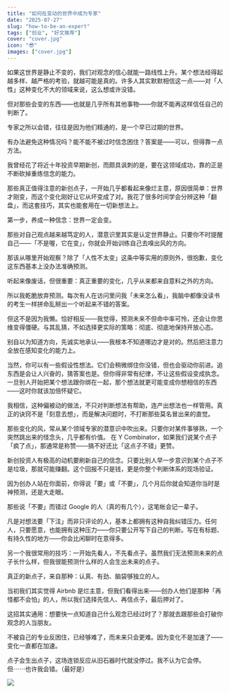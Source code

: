 ```yaml
---
title: "如何在变动的世界中成为专家"
date: "2025-07-27"
slug: "how-to-be-an-expert"
tags: ["创业", "好文推荐"]
cover: "cover.jpg"
icon: "😎"
images: ["cover.jpg"]
---
```

如果这世界是静止不变的，我们对观念的信心就能一路线性上升。某个想法经得起越多样、越严格的考验，就越可能是真的。许多人其实默默相信这一点——对「人性」这种变化不大的领域来说，这么想或许没错。



但对那些会变的东西——也就是几乎所有其他事物——你就不能再这样信任自己的判断了。



专家之所以会错，往往是因为他们精通的，是一个早已过期的世界。



有办法避免这种情况吗？能不能不被过时信念困住？答案是——可以，但得靠一点方法。



我曾经花了将近十年投资早期新创，而颇具讽刺的是，要在这领域成功，靠的正是不断砍掉重练信念的能力。



那些真正值得注意的新创点子，一开始几乎都看起来像烂主意，原因很简单：世界才刚变，而这个变化刚好让它从坏变成了对。我花了很多时间学会分辨这种「翻盘」，而这套技巧，其实也能套用在一切新想法上。



第一步，养成一种信念：世界一定会变。



那些对自己观点越来越笃定的人，潜意识里其实是认定世界静止。只要你不时提醒自己——「不是喔，它在变」，你就会开始训练自己去嗅出风的方向。



那该从哪里开始观察？除了「人性不太变」这条中等实用的原则外，很抱歉，变化这东西基本上没办法准确预测。



听起来像废话，但很重要：真正重要的变化，几乎从来都来自意料之外的方向。



所以我乾脆放弃预测。每次有人在访问里问我「未来怎么看」，我脑中都像没读书的考生一样拼命乱掰出一个听起来不错的答案。



但这不是因为我懒。恰好相反——我觉得，预测未来不但命中率可怜，还会让你思维变得僵硬。与其乱猜，不如选择更实际的策略：彻底、彻底地保持开放心态。



别自以为知道方向，先诚实地承认——我根本不知道哪边才是对的。然后把注意力全放在感知变化的能力上。



当然，你可以有一些假设性想法。它们会稍微绑住你没错，但也会驱动你前进。追东西是会让人兴奋的，猜答案也是。但你得非常有纪律，不让这些假设变成执念。
一旦别人开始把某个想法跟你绑在一起，那个想法就更可能变成你想相信的东西——这时你就该加倍怀疑它。



我相信，这种偏被动的做法，不只对判断想法有帮助，连产出想法也一样管用。真正的诀窍不是「刻意去想」，而是解决问题时，不打断那些莫名冒出来的直觉。



那些变化的风，常从某个领域专家的潜意识中吹出来。只要你对某件事够熟，一个突然跳出来的怪念头，几乎都有价值。
在 Y Combinator，如果我们说某个点子「疯了点」，那通常是称赞——搞不好还比「这点子不错」更赞。



新创投资人有极高的动机要刷新自己的信念。只要比别人早一步意识到某个点子不是垃圾，那就可能赚翻。这个回报不只是钱，更是你整个判断体系的现场验证。



因为创办人站在你面前，你得说「要」或「不要」，几个月后你就会知道你当时是神预测，还是大走眼。



那些说「不要」而错过 Google 的人（真的有几个），这笔帐会记一辈子。



凡是对想法要「下注」而非只评论的人，基本上都拥有这种自我纠错压力。任何人，只要愿意，也能拥有这种压力——你只要公开写下自己的判断。写在有标题、有持久性的地方——你会比闲聊时在意得多。



另一个我很常用的技巧：一开始先看人，不先看点子。虽然我们无法预测未来的点子长什么样，但我很能预测什么样的人会生出未来的点子。



真正的新点子，来自那种：认真、有劲、脑袋够独立的人。



当初我们其实觉得 Airbnb 是烂主意，但我们看得出来——创办人他们是那种「再怪都不会怕」的人，所以我们选择先信人、再信点子，最后押对了。



这招其实通用：想要快一点知道自己什么观念已经过时了？那就去跟那些会打破你观念的人当朋友。



不被自己的专业反困住，已经够难了，而未来只会更难。因为变化不是加速了——变化一直都在加速。



点子会生出点子，这场连锁反应从旧石器时代就没停过。我不认为它会停。
但⋯⋯也许我会错。（最好是）




![](https://prod-files-secure.s3.us-west-2.amazonaws.com/112d0858-5090-4d34-a606-b75eb8d65fd2/46476355-9cf3-4e99-9b7a-3531bc426380/1000202064.png?X-Amz-Algorithm=AWS4-HMAC-SHA256&X-Amz-Content-Sha256=UNSIGNED-PAYLOAD&X-Amz-Credential=ASIAZI2LB466YRE64CTM%2F20251014%2Fus-west-2%2Fs3%2Faws4_request&X-Amz-Date=20251014T111148Z&X-Amz-Expires=3600&X-Amz-Security-Token=IQoJb3JpZ2luX2VjELP%2F%2F%2F%2F%2F%2F%2F%2F%2F%2FwEaCXVzLXdlc3QtMiJHMEUCIQDoDMwAA5msDgbp6mOuP%2BDuWRm1OEMWUFNqolw7Ul9%2BRAIgXnTPAseDnl2WbSAbZQyuiw5vPjw90%2B%2BqKIhdPPOdb%2FYq%2FwMIXBAAGgw2Mzc0MjMxODM4MDUiDF3Oa8LDWxDrBS57xSrcAzQnjgIeY78xJsJ7DgFgduaU%2B93eVOhVK3bnwTEZGCuazRcyYYaVJ%2FFq9YKyg4Sl6PcbGEEeaX8uMH9Lgsj3Di4esU7vpvUFYmbCnG1MtOR9WS%2B7FtCFkdL%2FOJMp5ijyKjVMCDg63vuBHISUtxec68h63JK6UHZzweWGchup%2Fzyx7UqWZ7d6DELAuiLHagCNYLfEPs2fCCuvG6W619L2u%2FlM2Vas5woNo7yC7oa5vkQmwNdgkGfmxlSDCcAeEnSB2MuDiVqK%2FUWZaIkGuACblysMJSGjXpsJ3WlKx%2FcFYMYDNJE3lHbv8tmv2ZFEjfrGmJeWsc9bKYqmg3P2p%2BvhqTSSRGywUEVv3BzwDX7xG7xqikH%2BCwgXE2hnm7jg1PVKDlw9KeLvw4qLJZ4nmCz1t0yljgonEyYZkpoVfXXi8PF6tDvbWiF62kT8yTJkI%2Fgf14wuQvLcIDucejjwVe%2FX9q5%2B%2FbOT2T5%2BTEsM1LKXrjlW4CTCcAI0vV32wBKDAa%2FAlbb3MZ%2BB%2F48F6VfVVLJ8wBD7%2B3fKzJ%2B90oYCWySCXaOmF2PH1Rijg96mDnajeAQ7PzmuZ3HrIX1DlMNxml0L2qdJJaY6732dHNJqXFRExTlftzDV1XJJHvvsT93lMJDRuMcGOqUBuqMD13XmeFTt7Lp8TIRnA3AMiBUHa8KADsi%2BCZcXt6jiwIaVeOEhKOKb3UMJhk0up0HS3ATbWIAw%2F346kaq3J8xPO%2FV8haC%2F9mbAyQatDRP2%2BDyvOy%2BmkK5sWjuZ6gAWYGEbnFYwI55joDgeidypbpVZN7vNgVlR0NwsTflUCm2eGKG3Svppx1RrnxCaU4XDSE5R%2F2nQeGdu4oyL4uV%2FKg2lpFVE&X-Amz-Signature=86fbed2d12fa3747336eaca0948bab6a8719eb344823132a46562162ad1269ef&X-Amz-SignedHeaders=host&x-amz-checksum-mode=ENABLED&x-id=GetObject)

